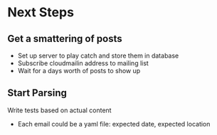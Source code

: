 Next Steps
==========

Get a smattering of posts
-------------------------

  * Set up server to play catch and store them in database
  * Subscribe cloudmailin address to mailing list
  * Wait for a days worth of posts to show up

Start Parsing
-------------

Write tests based on actual content
  * Each email could be a yaml file: expected date, expected location


